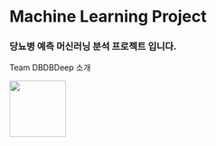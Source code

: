 # Machine Learning Project
### 당뇨병 예측 머신러닝 분석 프로젝트 입니다.


Team DBDBDeep 소개


<img src="[/154740829/e7dcdf66-2e00-4e8b-92b8-d5323daef6d0/조서현1.jpg]" width="100" height="100">

